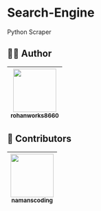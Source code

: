 # Search-Engine
 Python Scraper


## :man_technologist: Author
| [<img src="https://github.com/rohanworks8660.png" width="100px;"/>](https://github.com/rohanworks8660)<br/> [<sub>rohanworks8660</sub>](https://github.com/rohanworks8660) |
| --- |


## :busts_in_silhouette: Contributors
| [<img src="https://github.com/namanscoding.png" width="100px;"/>](https://github.com/namanscoding)<br/> [<sub>namanscoding</sub>](https://github.com/namanscoding) |
| --- |
